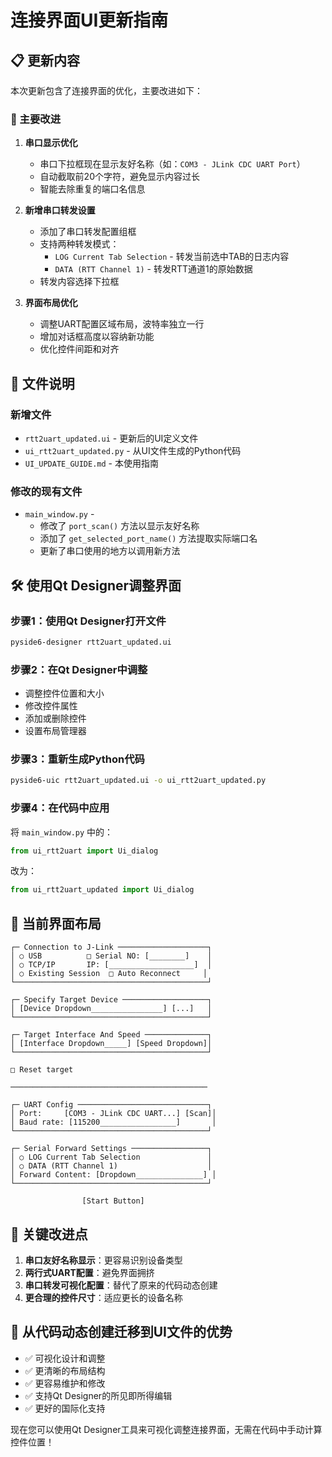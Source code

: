 # 连接界面UI更新指南

## 📋 更新内容

本次更新包含了连接界面的优化，主要改进如下：

### 🔧 主要改进

1. **串口显示优化**
   - 串口下拉框现在显示友好名称（如：`COM3 - JLink CDC UART Port`）
   - 自动截取前20个字符，避免显示内容过长
   - 智能去除重复的端口名信息

2. **新增串口转发设置**
   - 添加了串口转发配置组框
   - 支持两种转发模式：
     - `LOG Current Tab Selection` - 转发当前选中TAB的日志内容
     - `DATA (RTT Channel 1)` - 转发RTT通道1的原始数据
   - 转发内容选择下拉框

3. **界面布局优化**
   - 调整UART配置区域布局，波特率独立一行
   - 增加对话框高度以容纳新功能
   - 优化控件间距和对齐

## 📁 文件说明

### 新增文件

- `rtt2uart_updated.ui` - 更新后的UI定义文件
- `ui_rtt2uart_updated.py` - 从UI文件生成的Python代码
- `UI_UPDATE_GUIDE.md` - 本使用指南

### 修改的现有文件

- `main_window.py` - 
  - 修改了 `port_scan()` 方法以显示友好名称
  - 添加了 `get_selected_port_name()` 方法提取实际端口名
  - 更新了串口使用的地方以调用新方法

## 🛠️ 使用Qt Designer调整界面

### 步骤1：使用Qt Designer打开文件
```bash
pyside6-designer rtt2uart_updated.ui
```

### 步骤2：在Qt Designer中调整
- 调整控件位置和大小
- 修改控件属性
- 添加或删除控件
- 设置布局管理器

### 步骤3：重新生成Python代码
```bash
pyside6-uic rtt2uart_updated.ui -o ui_rtt2uart_updated.py
```

### 步骤4：在代码中应用
将 `main_window.py` 中的：
```python
from ui_rtt2uart import Ui_dialog
```
改为：
```python
from ui_rtt2uart_updated import Ui_dialog
```

## 📐 当前界面布局

```
┌─ Connection to J-Link ────────────────────┐
│ ○ USB          □ Serial NO: [________]    │
│ ○ TCP/IP       IP: [___________________]  │
│ ○ Existing Session  □ Auto Reconnect     │
└───────────────────────────────────────────┘

┌─ Specify Target Device ───────────────────┐
│ [Device Dropdown________________] [...]   │
└───────────────────────────────────────────┘

┌─ Target Interface And Speed ──────────────┐
│ [Interface Dropdown_____] [Speed Dropdown]│
└───────────────────────────────────────────┘

□ Reset target

────────────────────────────────────────────

┌─ UART Config ─────────────────────────────┐
│ Port:     [COM3 - JLink CDC UART...] [Scan]│
│ Baud rate: [115200_________________]       │
└───────────────────────────────────────────┘

┌─ Serial Forward Settings ─────────────────┐
│ ○ LOG Current Tab Selection               │
│ ○ DATA (RTT Channel 1)                    │
│ Forward Content: [Dropdown_______________] │
└───────────────────────────────────────────┘

                [Start Button]
```

## 🎯 关键改进点

1. **串口友好名称显示**：更容易识别设备类型
2. **两行式UART配置**：避免界面拥挤
3. **串口转发可视化配置**：替代了原来的代码动态创建
4. **更合理的控件尺寸**：适应更长的设备名称

## 🔄 从代码动态创建迁移到UI文件的优势

- ✅ 可视化设计和调整
- ✅ 更清晰的布局结构
- ✅ 更容易维护和修改
- ✅ 支持Qt Designer的所见即所得编辑
- ✅ 更好的国际化支持

现在您可以使用Qt Designer工具来可视化调整连接界面，无需在代码中手动计算控件位置！
